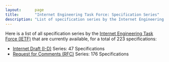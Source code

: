 ```yaml
---
layout:      page
title:       "Internet Engineering Task Force: Specification Series"
description: "List of specification series by the Internet Engineering Task Force (IETF/)"
---
```


Here is a list of all specification series by the [Internet Engineering Task Force (IETF)](http://www.ietf.org/) that are currently available, for a total of 223 specifications:

  * [Internet Draft (I-D)](I-D/) Series: 47 Specifications
  * [Request for Comments (RFC)](RFC/) Series: 176 Specifications

